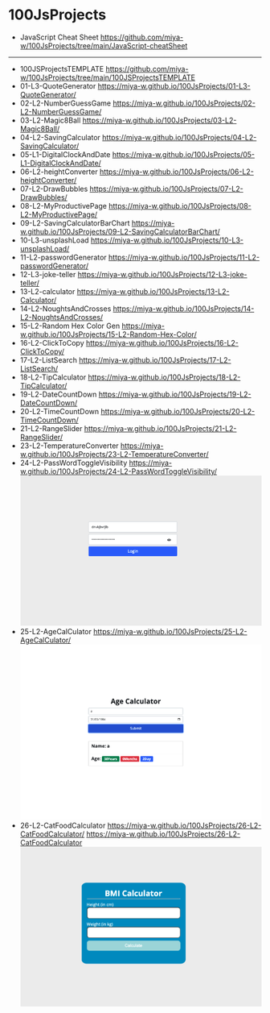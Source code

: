 # 100JsProjects
- JavaScript Cheat Sheet https://github.com/miya-w/100JsProjects/tree/main/JavaScript-cheatSheet
---
- 100JSProjectsTEMPLATE https://github.com/miya-w/100JsProjects/tree/main/100JSProjectsTEMPLATE
- 01-L3-QuoteGenerator https://miya-w.github.io/100JsProjects/01-L3-QuoteGenerator/
- 02-L2-NumberGuessGame https://miya-w.github.io/100JsProjects/02-L2-NumberGuessGame/
- 03-L2-Magic8Ball https://miya-w.github.io/100JsProjects/03-L2-Magic8Ball/
- 04-L2-SavingCalculator https://miya-w.github.io/100JsProjects/04-L2-SavingCalculator/
- 05-L1-DigitalClockAndDate https://miya-w.github.io/100JsProjects/05-L1-DigitalClockAndDate/
- 06-L2-heightConverter  https://miya-w.github.io/100JsProjects/06-L2-heightConverter/
- 07-L2-DrawBubbles  https://miya-w.github.io/100JsProjects/07-L2-DrawBubbles/
- 08-L2-MyProductivePage  https://miya-w.github.io/100JsProjects/08-L2-MyProductivePage/
- 09-L2-SavingCalculatorBarChart https://miya-w.github.io/100JsProjects/09-L2-SavingCalculatorBarChart/
- 10-L3-unsplashLoad https://miya-w.github.io/100JsProjects/10-L3-unsplashLoad/ 
- 11-L2-passwordGenerator https://miya-w.github.io/100JsProjects/11-L2-passwordGenerator/
- 12-L3-joke-teller https://miya-w.github.io/100JsProjects/12-L3-joke-teller/
- 13-L2-calculator https://miya-w.github.io/100JsProjects/13-L2-Calculator/
- 14-L2-NoughtsAndCrosses https://miya-w.github.io/100JsProjects/14-L2-NoughtsAndCrosses/
- 15-L2-Random Hex Color Gen https://miya-w.github.io/100JsProjects/15-L2-Random-Hex-Color/
- 16-L2-ClickToCopy https://miya-w.github.io/100JsProjects/16-L2-ClickToCopy/
- 17-L2-ListSearch https://miya-w.github.io/100JsProjects/17-L2-ListSearch/
- 18-L2-TipCalculator https://miya-w.github.io/100JsProjects/18-L2-TipCalculator/
- 19-L2-DateCountDown https://miya-w.github.io/100JsProjects/19-L2-DateCountDown/
- 20-L2-TimeCountDown https://miya-w.github.io/100JsProjects/20-L2-TimeCountDown/
- 21-L2-RangeSlider https://miya-w.github.io/100JsProjects/21-L2-RangeSlider/
- 23-L2-TemperatureConverter https://miya-w.github.io/100JsProjects/23-L2-TemperatureConverter/
- 24-L2-PassWordToggleVisibility https://miya-w.github.io/100JsProjects/24-L2-PassWordToggleVisibility/
    ![P-24](https://github.com/miya-w/100JsProjects/blob/main/24-L2-PassWordToggleVisibility/images/p24-passWordToggleVisisbility.png)
- 25-L2-AgeCalCulator https://miya-w.github.io/100JsProjects/25-L2-AgeCalCulator/
    ![p-25](https://github.com/miya-w/100JsProjects/blob/main/25-L2-AgeCalculator/images/25-AgeCalCulator.png)
- 26-L2-CatFoodCalculator  https://miya-w.github.io/100JsProjects/26-L2-CatFoodCalculator/ 
             https://miya-w.github.io/100JsProjects/26-L2-CatFoodCalculator
    ![p-26](https://github.com/miya-w/100JsProjects/blob/main/26-L2-CatFoodCalculator/images/22p-BMI.png)



 